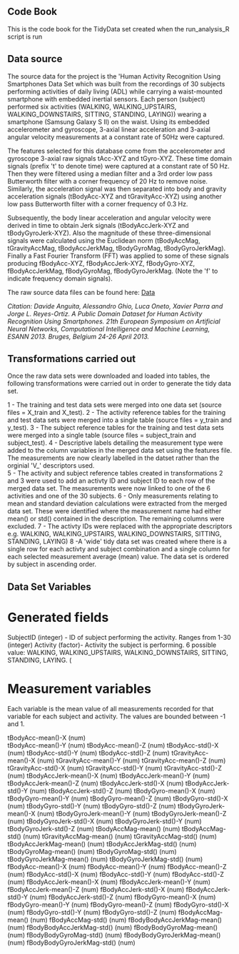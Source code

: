 ## Code Book

This is the code book for the TidyData set created when the run_analysis_R script is run

## Data source

The source data for the project is the 'Human Activity Recognition Using Smartphones Data Set which was built from the recordings of 30 subjects performing activities of daily living (ADL) while carrying a waist-mounted smartphone with embedded inertial sensors.  Each person (subject) performed six activities (WALKING, WALKING_UPSTAIRS, WALKING_DOWNSTAIRS, SITTING, STANDING, LAYING)) wearing a smartphone (Samsung Galaxy S II) on the waist.  Using its embedded accelerometer and gyroscope,  3-axial linear acceleration and 3-axial angular velocity measurements at a constant rate of 50Hz were captured. 

The features selected for this database come from the accelerometer and gyroscope 3-axial raw signals tAcc-XYZ and tGyro-XYZ. These time domain signals (prefix 't' to denote time) were captured at a constant rate of 50 Hz. Then they were filtered using a median filter and a 3rd order low pass Butterworth filter with a corner frequency of 20 Hz to remove noise. Similarly, the acceleration signal was then separated into body and gravity acceleration signals (tBodyAcc-XYZ and tGravityAcc-XYZ) using another low pass Butterworth filter with a corner frequency of 0.3 Hz. 

Subsequently, the body linear acceleration and angular velocity were derived in time to obtain Jerk signals (tBodyAccJerk-XYZ and tBodyGyroJerk-XYZ). Also the magnitude of these three-dimensional signals were calculated using the Euclidean norm (tBodyAccMag, tGravityAccMag, tBodyAccJerkMag, tBodyGyroMag, tBodyGyroJerkMag). Finally a Fast Fourier Transform (FFT) was applied to some of these signals producing fBodyAcc-XYZ, fBodyAccJerk-XYZ, fBodyGyro-XYZ, fBodyAccJerkMag, fBodyGyroMag, fBodyGyroJerkMag. (Note the 'f' to indicate frequency domain signals). 

The raw source data files can be found here:  [Data](https://d396qusza40orc.cloudfront.net/getdata%2Fprojectfiles%2FUCI%20HAR%20Dataset.zip) 

*Citation: Davide Anguita, Alessandro Ghio, Luca Oneto, Xavier Parra and Jorge L. Reyes-Ortiz. A Public Domain Dataset for Human Activity Recognition Using Smartphones. 21th European Symposium on Artificial Neural Networks, Computational Intelligence and Machine Learning, ESANN 2013. Bruges, Belgium 24-26 April 2013.*

## Transformations carried out

Once the raw data sets were downloaded and loaded into tables, the following transformations were carried out in order to generate the tidy data set.

1 - The training and test data sets were merged into one data set (source files = X_train and X_test).
2 -  The activity reference tables for the training and test data sets were merged into a single table (source files = y_train and y_test).
3 - The subject reference tables for the training and test data sets were merged into a single table (source files = subject_train and subject_test).
4 - Descriptive labels detailing the measurement type were added to the column variables in the merged data set using the features file.  The measurements are now clearly labelled in the datset rather than the orginial 'V_' descriptors used.  
5 - The activity and subject reference tables created in transformations 2 and 3 were used to add an activty ID and subject ID to each row of the merged data set.  The measurements were now linked to one of the 6 activities and one of the 30 subjects.
6 - Only measurements relating to mean and standard deviation calculations were extracted from the merged data set. These were identified where the measurement name had either mean() or std() contained in the description. The remaining columns were excluded.
7 - The activty IDs were replaced with the appropriate descriptors e.g. WALKING, WALKING_UPSTAIRS, WALKING_DOWNSTAIRS, SITTING, STANDING, LAYING)
8 -A 'wide' tidy data set was created where there is a single row for each activty and subject combination and a single column for  each selected measurement average (mean) value.  The data set is ordered by subject in ascending order.  

## Data Set Variables

# Generated fields
SubjectID (integer) - ID of subject performing the activity. Ranges from 1-30 (integer)
Activity (factor)- Activity the subject is performing.  6 possible value: WALKING, WALKING_UPSTAIRS, WALKING_DOWNSTAIRS, SITTING, STANDING, LAYING. (

# Measurement variables
Each variable is the mean value of all measurements recorded for that variable for each subject and activity. The values are bounded between -1 and 1.  

tBodyAcc-mean()-X     (num)      
tBodyAcc-mean()-Y     (num)
tBodyAcc-mean()-Z     (num)
tBodyAcc-std()-X      (num)
tBodyAcc-std()-Y      (num)
tBodyAcc-std()-Z      (num)
tGravityAcc-mean()-X  (num)
tGravityAcc-mean()-Y   (num)
tGravityAcc-mean()-Z   (num)
tGravityAcc-std()-X    (num)
tGravityAcc-std()-Y    (num)
tGravityAcc-std()-Z    (num)
tBodyAccJerk-mean()-X  (num)
tBodyAccJerk-mean()-Y  (num)
tBodyAccJerk-mean()-Z  (num)
tBodyAccJerk-std()-X   (num)
tBodyAccJerk-std()-Y   (num)
tBodyAccJerk-std()-Z   (num)
tBodyGyro-mean()-X     (num)
tBodyGyro-mean()-Y     (num)
tBodyGyro-mean()-Z     (num)
tBodyGyro-std()-X      (num)
tBodyGyro-std()-Y      (num)
tBodyGyro-std()-Z      (num)
tBodyGyroJerk-mean()-X    (num)
tBodyGyroJerk-mean()-Y    (num)
tBodyGyroJerk-mean()-Z    (num)
tBodyGyroJerk-std()-X     (num)
tBodyGyroJerk-std()-Y     (num)
tBodyGyroJerk-std()-Z     (num)
tBodyAccMag-mean()        (num)
tBodyAccMag-std()         (num)
tGravityAccMag-mean()     (num)
tGravityAccMag-std()      (num)
tBodyAccJerkMag-mean()    (num)
tBodyAccJerkMag-std()     (num)
tBodyGyroMag-mean()       (num)
tBodyGyroMag-std()        (num)
tBodyGyroJerkMag-mean()   (num)
tBodyGyroJerkMag-std()    (num)
fBodyAcc-mean()-X         (num)
fBodyAcc-mean()-Y         (num)
fBodyAcc-mean()-Z         (num)
fBodyAcc-std()-X          (num)
fBodyAcc-std()-Y          (num)
fBodyAcc-std()-Z          (num)
fBodyAccJerk-mean()-X     (num)
fBodyAccJerk-mean()-Y     (num)
fBodyAccJerk-mean()-Z     (num)
fBodyAccJerk-std()-X      (num)
fBodyAccJerk-std()-Y      (num)
fBodyAccJerk-std()-Z      (num)
fBodyGyro-mean()-X        (num)
fBodyGyro-mean()-Y        (num)
fBodyGyro-mean()-Z        (num)
fBodyGyro-std()-X         (num)
fBodyGyro-std()-Y         (num)
fBodyGyro-std()-Z         (num)
fBodyAccMag-mean()        (num)
fBodyAccMag-std()         (num)
fBodyBodyAccJerkMag-mean()  (num)
fBodyBodyAccJerkMag-std()   (num)
fBodyBodyGyroMag-mean()     (num)
fBodyBodyGyroMag-std()      (num)
fBodyBodyGyroJerkMag-mean() (num) 
fBodyBodyGyroJerkMag-std()  (num)

